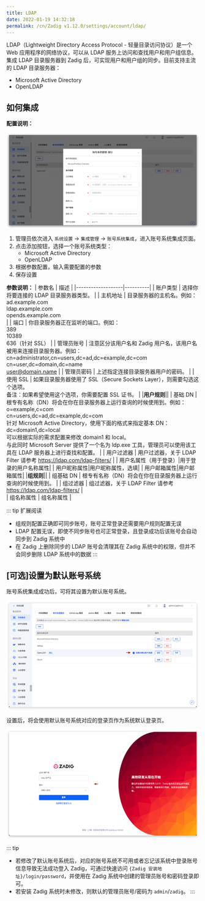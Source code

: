 ```yaml
---
title: LDAP
date: 2022-01-19 14:32:18
permalink: /cn/Zadig v1.12.0/settings/account/ldap/
---
```


LDAP（Lightweight Directory Access Protocol - 轻量目录访问协议）是一个 Web 应用程序的网络协议，可以从 LDAP 服务上访问和查找用户和用户组信息。
集成 LDAP 目录服务器到 Zadig 后，可实现用户和用户组的同步。目前支持主流的 LDAP 目录服务器：

- Microsoft Active Directory
- OpenLDAP

## 如何集成

**配置说明：**

![ad](../_images/user_account_ad.png)

1. 管理员依次进入 `系统设置` -> `集成管理` -> `账号系统集成`，进入账号系统集成页面。
2. 点击添加按钮，选择一个账号系统类型：
    - Microsoft Active Directory
    - OpenLDAP
3. 根据参数配置，输入需要配置的参数
4. 保存设置

**参数说明：**
| 参数名             | 描述 |
|-------------------|----------|
| 账户类型           | 选择你将要连接的 LDAP 目录服务器类型。  |
| 主机地址            | 目录服务器的主机名。例如：<br> ad.example.com<br> ldap.example.com<br> opends.example.com<br> |
| 端口               | 你目录服务器正在监听的端口。例如： <br> 389<br> 10389 <br> 636（针对 SSL） |
| 管理员账号            | 注意区分该用户名和 Zadig 用户名，该用户名被用来连接目录服务器。例如：<br> cn=administrator,cn=users,dc=ad,dc=example,dc=com <br> cn=user,dc=domain,dc=name <br> user@domain.name |
| 管理员密码               | 上述指定连接目录服务器用户的密码。 |
| 使用 SSL           | 如果目录服务器使用了 SSL（Secure Sockets Layer），则需要勾选这个选项。<br> 备注：如果希望使用这个选项，你需要配置 SSL 证书。  |
|**用户规则**||
| 基础 DN | 根专有名称（DN）将会在你在目录服务器上运行查询的时候使用到。例如：<br> o=example,c=com <br> cn=users,dc=ad,dc=example,dc=com<br> 针对 Microsoft Active Directory，使用下面的格式来指定基本 DN：<br> dc=domain1,dc=local <br> 可以根据实际的需求配置来修改 domain1 和 local。<br> 与此同时 Microsoft Server 提供了一个名为 ldp.exe 工具，管理员可以使用该工具在 LDAP 服务器上进行查找和配置。 |
| 用户过滤器         | 用户过滤器，关于 LDAP Filter 请参考 https://ldap.com/ldap-filters/  |
| 用户名属性（用于登录）|用于登录的用户名称属性|
| 用户昵称属性|用户昵称属性，选填|
| 用户邮箱属性|用户邮箱属性|
|**组规则**||
| 组基础 DN | 根专有名称（DN）将会在你在目录服务器上运行查询的时候使用到。 |
| 组过滤器   | 组过滤器，关于 LDAP Filter 请参考  https://ldap.com/ldap-filters/  |  
| 组名称属性 | 组名称属性 |

::: tip 扩展阅读
- 组规则配置正确即可同步账号，账号正常登录还需要用户规则配置无误
- LDAP 配置无误，即使不同步账号也可正常登录，且登录成功后该账号会自动同步到 Zadig 系统中
- 在 Zadig 上删除同步的 LDAP 账号会清理其在 Zadig 系统中的权限，但并不会同步删除 LDAP 系统中的数据
:::

## [可选]设置为默认账号系统
账号系统集成成功后，可将其设置为默认账号系统。

![default_user_system](../_images/default_user_system.png)

设置后，将会使用默认账号系统对应的登录页作为系统默认登录页。

![default_login_page](../_images/default_login_page.png)

::: tip
- 若修改了默认账号系统后，对应的账号系统不可用或者忘记该系统中登录账号信息导致无法成功登入 Zadig，可通过快速访问 `{Zadig 安装地址}/login/password`，并使用在 Zadig 系统中创建的管理员账号和密码登录即可。
- 若安装 Zadig 系统时未修改，则默认的管理员账号/密码为 `admin`/`zadig`。
:::
